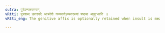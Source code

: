 ```yaml
---
sutra: पुत्रेऽन्यतरस्याम्
vRtti: पुत्रशब्द उत्तरपदे आक्रोशे गम्यमानेऽन्यतरस्यां षष्ठ्या अलुग्भवति ॥
vRtti_eng: The genitive affix is optionally retained when insult is meant, when पुत्र follows.

---
```

